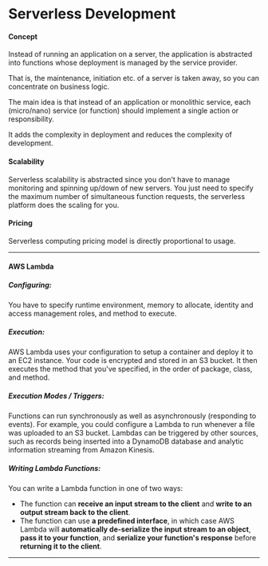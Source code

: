 # Serverless Development

#### Concept

Instead of running an application on a server, the application is abstracted into functions whose deployment is managed by the service provider.

That is, the maintenance, initiation etc. of a server is taken away, so you can concentrate on business logic.

The main idea is that instead of an application or monolithic service, each (micro/nano) service (or function) should implement a single action or responsibility.

It adds the complexity in deployment and reduces the complexity of development.

#### Scalability
Serverless scalability is abstracted since you don't have to manage monitoring and spinning up/down of new servers. You just need to specify the maximum number of simultaneous function requests, the serverless platform does the scaling for you.

#### Pricing
Serverless computing pricing model is directly proportional to usage.

---

#### AWS Lambda
##### Configuring:
You have to specify runtime environment, memory to allocate, identity and access management roles, and method to execute.

##### Execution:
AWS Lambda uses your configuration to setup a container and deploy it to an EC2 instance. Your code is encrypted and stored in an S3 bucket. It then executes the method that you've specified, in the order of package, class, and method.

##### Execution Modes / Triggers:
Functions can run synchronously as well as asynchronously (responding to events). For example, you could configure a Lambda to run whenever a file was uploaded to an S3 bucket. Lambdas can be triggered by other sources, such as records being inserted into a DynamoDB database and analytic information streaming from Amazon Kinesis.

##### Writing Lambda Functions:
You can write a Lambda function in one of two ways:

- The function can **receive an input stream to the client** and **write to an output stream back to the client**.
- The function can use **a predefined interface**, in which case AWS Lambda will **automatically de-serialize the input stream to an object**, **pass it to your function**, and **serialize your function's response** before **returning it to the client**.

---
